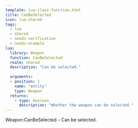 ```yaml
---
template: lua-class-function.html
title: CanBeSelected
icon: lua-shared
tags:
  - lua
  - shared
  - needs-verification
  - needs-example
lua:
  library: Weapon
  function: CanBeSelected
  realm: shared
  description: "Can be selected."
  
  arguments:
  - position: 1
    name: "entity"
    type: Weapon
  returns:
    - type: boolean
      description: "Whether the weapon can be selected."
---
```


<div class="lua__search__keywords">
Weapon:CanBeSelected &#x2013; Can be selected.
</div>
